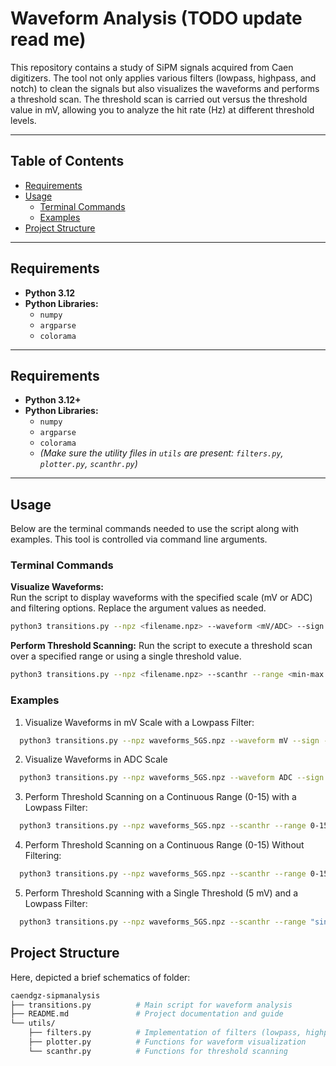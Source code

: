 # Waveform Analysis  (TODO update read me)

This repository contains a study of SiPM signals acquired from Caen digitizers. The tool not only applies various filters (lowpass, highpass, and notch) to clean the signals but also visualizes the waveforms and performs a threshold scan. The threshold scan is carried out versus the threshold value in mV, allowing you to analyze the hit rate (Hz) at different threshold levels.

---

## Table of Contents

- [Requirements](#requirements)
- [Usage](#usage)
  - [Terminal Commands](#terminal-commands)
  - [Examples](#examples)
- [Project Structure](#project-structure)

---

## Requirements

- **Python 3.12**
- **Python Libraries:**
  - `numpy`
  - `argparse`
  - `colorama`

---

## Requirements

- **Python 3.12+**
- **Python Libraries:**
  - `numpy`
  - `argparse`
  - `colorama`
  - *(Make sure the utility files in `utils` are present: `filters.py`, `plotter.py`, `scanthr.py`)*

---

## Usage

Below are the terminal commands needed to use the script along with examples. This tool is controlled via command line arguments.

### Terminal Commands

**Visualize Waveforms:**  
Run the script to display waveforms with the specified scale (mV or ADC) and filtering options. Replace the argument values as needed.

```bash
python3 transitions.py --npz <filename.npz> --waveform <mV/ADC> --sign <1/-1> --num_waveforms <number> [--lowpass <freq_Hz>] [--highpass <freq_Hz>] [--notch <freq_Hz>]
```
**Perform Threshold Scanning:**
Run the script to execute a threshold scan over a specified range or using a single threshold value. 

```bash
python3 transitions.py --npz <filename.npz> --scanthr --range <min-max or "singlethr <value>"> --sign <1/-1> [--lowpass <freq_Hz>] [--highpass <freq_Hz>] [--notch <freq_Hz>]
```

### Examples

1. Visualize Waveforms in mV Scale with a Lowpass Filter:

```bash
  python3 transitions.py --npz waveforms_5GS.npz --waveform mV --sign -1 --num_waveforms 10 --lowpass 200e6
```

2. Visualize Waveforms in ADC Scale 
```bash 
  python3 transitions.py --npz waveforms_5GS.npz --waveform ADC --sign 1 --num_waveforms 10
```

3. Perform Threshold Scanning on a Continuous Range (0-15) with a Lowpass Filter:
```bash 
  python3 transitions.py --npz waveforms_5GS.npz --scanthr --range 0-15 --sign 1 --lowpass 200e6
```

4. Perform Threshold Scanning on a Continuous Range (0-15) Without Filtering:

```bash 
  python3 transitions.py --npz waveforms_5GS.npz --scanthr --range 0-15 --sign 1
```

5. Perform Threshold Scanning with a Single Threshold (5 mV) and a Lowpass Filter:

```bash 
  python3 transitions.py --npz waveforms_5GS.npz --scanthr --range "singlethr 5" --sign -1 --lowpass 200e6
```

## Project Structure
Here, depicted a brief schematics of folder: 

```bash 
caendgz-sipmanalysis
├── transitions.py          # Main script for waveform analysis
├── README.md               # Project documentation and guide
└── utils/
    ├── filters.py          # Implementation of filters (lowpass, highpass, notch)
    ├── plotter.py          # Functions for waveform visualization
    └── scanthr.py          # Functions for threshold scanning
```






